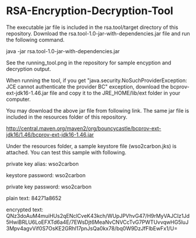 # RSA-Encryption-Decryption-Tool

The executable jar file is included in the rsa.tool/target directory of this repository. Download the rsa.tool-1.0-jar-with-dependencies.jar file
and run the following command.

java -jar rsa.tool-1.0-jar-with-dependencies.jar

See the running_tool.png in the repository for sample encyption and decryption output.

When running the tool, if you get "java.security.NoSuchProviderException: JCE cannot authenticate the provider BC" exception,
download the bcprov-ext-jdk16-1.46.jar file and copy it to the JRE_HOME/lib/ext folder in your computer. 

You may download the above jar file from following link. The same jar file is included in the resources folder of this repository.

http://central.maven.org/maven2/org/bouncycastle/bcprov-ext-jdk16/1.46/bcprov-ext-jdk16-1.46.jar

Under the resources folder, a sample keystore file (wso2carbon.jks) is attached. You can test this sample with following.

private key alias: wso2carbon

keystore password: wso2carbon

private key password: wso2carbon

plain text: 84271a8652

encrypted text: QNz3doAuM4muiHUs2qENclCveK43kch/WUpJPVhvG47/H9rMyVAJCIz1Jd5HwiBRLU6LoEFXTd6a4E/7EWsDjt6MeaNvCNVCcTvG7PWTUvvqwHG5luJ3Mpv4agvVif0S7OsKE2GRhl17pnJsQa0kx78/bq0W9DzJfFlbEwFx1/U=


